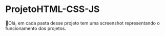 # ProjetoHTML-CSS-JS

👋Olá, em cada pasta desse projeto tem uma screenshot representando o funcionamento dos projetos.
